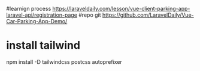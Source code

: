 #learnign process
https://laraveldaily.com/lesson/vue-client-parking-app-laravel-api/registration-page 
#repo git
https://github.com/LaravelDaily/Vue-Car-Parking-App-Demo/
# install tailwind
npm install -D tailwindcss postcss autoprefixer